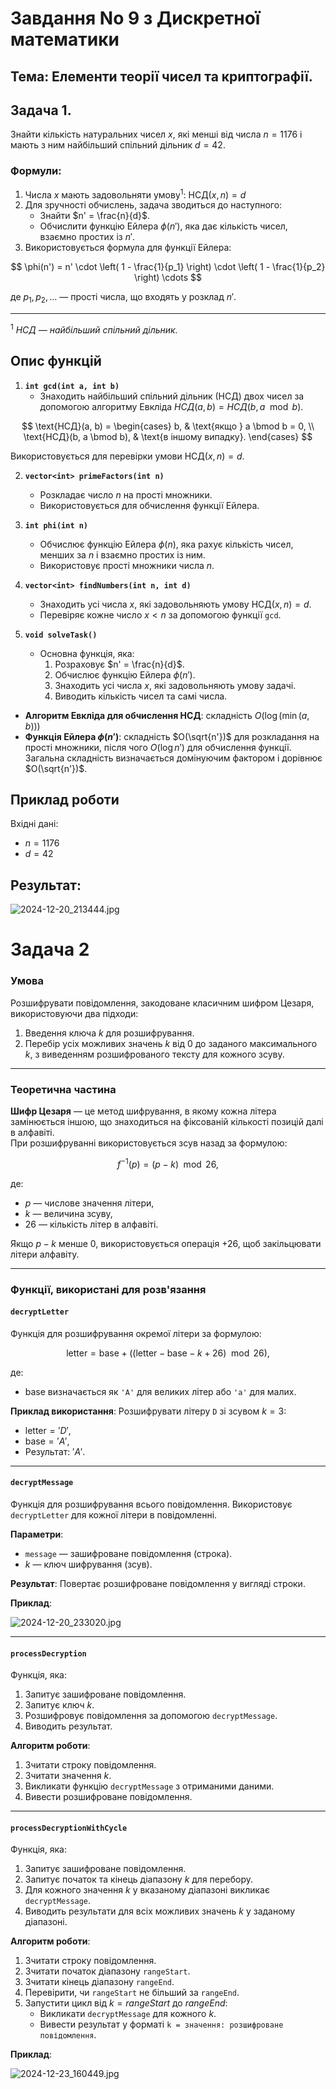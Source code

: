 # Завдання No 9 з Дискретної математики
## Тема:  Елементи теорії чисел та криптографії.

## Задача 1.

Знайти кількість натуральних чисел $x$, які менші від числа $n = 1176$ і мають з ним найбільший спільний дільник $d = 42$.

### Формули:
1. Числа $x$ мають задовольняти умову<sup>1</sup>: $\text{НСД}(x, n) = d$
2. Для зручності обчислень, задача зводиться до наступного:
    - Знайти $n' = \frac{n}{d}$.
    - Обчислити функцію Ейлера $\phi(n')$, яка дає кількість чисел, взаємно простих із $n'$.
3. Використовується формула для функції Ейлера:

$$
\phi(n') = n' \cdot \left( 1 - \frac{1}{p_1} \right) \cdot \left( 1 - \frac{1}{p_2} \right) \cdots
$$

   де $p_1, p_2, \ldots$ — прості числа, що входять у розклад $n'$.

---

<sup>1</sup> *НСД — найбільший спільний дільник.*

## Опис функцій

1. **`int gcd(int a, int b)`**
    - Знаходить найбільший спільний дільник (НСД) двох чисел за допомогою алгоритму Евкліда $НСД(a,b)=НСД(b,a \mod b)$.

$$
\text{НСД}(a, b) =
\begin{cases}
b, & \text{якщо } a \bmod b = 0, \\
\text{НСД}(b, a \bmod b), & \text{в іншому випадку}.
\end{cases}
$$

Використовується для перевірки умови $\text{НСД}(x, n) = d$.

2. **`vector<int> primeFactors(int n)`**
    - Розкладає число $n$ на прості множники.
    - Використовується для обчислення функції Ейлера.

3. **`int phi(int n)`**
    - Обчислює функцію Ейлера $\phi(n)$, яка рахує кількість чисел, менших за $n$ і взаємно простих із ним.
    - Використовує прості множники числа $n$.

4. **`vector<int> findNumbers(int n, int d)`**
    - Знаходить усі числа $x$, які задовольняють умову $\text{НСД}(x, n) = d$.
    - Перевіряє кожне число $x < n$ за допомогою функції `gcd`.

5. **`void solveTask()`**
    - Основна функція, яка:
        1. Розраховує $n' = \frac{n}{d}$.
        2. Обчислює функцію Ейлера $\phi(n')$.
        3. Знаходить усі числа $x$, які задовольняють умову задачі.
        4. Виводить кількість чисел та самі числа.

- **Алгоритм Евкліда для обчислення НСД**: складність $O(\log(\min(a, b)))$
- **Функція Ейлера $\phi(n')$**: складність $O(\sqrt{n'})$ для розкладання на прості множники, після чого $O(\log n')$ для обчислення функції. Загальна складність визначається домінуючим фактором і дорівнює $O(\sqrt{n'})$.


## Приклад роботи
Вхідні дані:
- $n = 1176$
- $d = 42$

## Результат:

![2024-12-20_213444.jpg](screenshots%2F2024-12-20_213444.jpg)

# Задача 2

### Умова
Розшифрувати повідомлення, закодоване класичним шифром Цезаря, використовуючи два підходи:
1. Введення ключа $k$ для розшифрування.
2. Перебір усіх можливих значень $k$ від $0$ до заданого максимального $k$, з виведенням розшифрованого тексту для кожного зсуву.

---

### Теоретична частина
**Шифр Цезаря** — це метод шифрування, в якому кожна літера замінюється іншою, що знаходиться на фіксованій кількості позицій далі в алфавіті.  
При розшифруванні використовується зсув назад за формулою:

$$
f^{-1}(p) = (p - k) \mod 26,
$$

де:
- $p$ — числове значення літери,
- $k$ — величина зсуву,
- $26$ — кількість літер в алфавіті.

Якщо $p - k$ менше $0$, використовується операція $+ 26$, щоб закільцювати літери алфавіту.

---

### Функції, використані для розв'язання

#### `decryptLetter`
Функція для розшифрування окремої літери за формулою:

$$
\text{letter} = \text{base} + ((\text{letter} - \text{base} - k + 26) \mod 26),
$$

де:
- $\text{base}$ визначається як `'A'` для великих літер або `'a'` для малих.

**Приклад використання**:
Розшифрувати літеру `D` зі зсувом $k = 3$:
- $\text{letter} = 'D'$,
- $\text{base} = 'A'$,
- Результат: $'A'$.

---

#### `decryptMessage`
Функція для розшифрування всього повідомлення. Використовує `decryptLetter` для кожної літери в повідомленні.

**Параметри**:
- `message` — зашифроване повідомлення (строка).
- $k$ — ключ шифрування (зсув).

**Результат**:
Повертає розшифроване повідомлення у вигляді строки.

**Приклад**:

![2024-12-20_233020.jpg](screenshots%2F2024-12-20_233020.jpg)

---

#### `processDecryption`
Функція, яка:
1. Запитує зашифроване повідомлення.
2. Запитує ключ $k$.
3. Розшифровує повідомлення за допомогою `decryptMessage`.
4. Виводить результат.

**Алгоритм роботи**:
1. Зчитати строку повідомлення.
2. Зчитати значення $k$.
3. Викликати функцію `decryptMessage` з отриманими даними.
4. Вивести розшифроване повідомлення.

---

#### `processDecryptionWithCycle`
Функція, яка:
1. Запитує зашифроване повідомлення.
2. Запитує початок та кінець діапазону $k$ для перебору.
3. Для кожного значення $k$ у вказаному діапазоні викликає `decryptMessage`.
4. Виводить результати для всіх можливих значень $k$ у заданому діапазоні.

**Алгоритм роботи**:
1. Зчитати строку повідомлення.
2. Зчитати початок діапазону `rangeStart`.
3. Зчитати кінець діапазону `rangeEnd`.
4. Перевірити, чи `rangeStart` не більший за `rangeEnd`.
5. Запустити цикл від $k = rangeStart$ до $rangeEnd$:
   - Викликати `decryptMessage` для кожного $k$.
   - Вивести результат у форматі `k = значення: розшифроване повідомлення`.

**Приклад**:

![2024-12-23_160449.jpg](screenshots%2F2024-12-23_160449.jpg)

